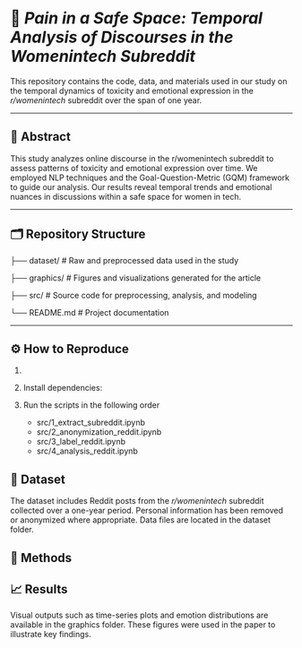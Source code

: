 # 💬 *Pain in a Safe Space: Temporal Analysis of Discourses in the Womenintech Subreddit*

This repository contains the code, data, and materials used in our study on the temporal dynamics of toxicity and emotional expression in the *r/womenintech* subreddit over the span of one year.

---

## 📄 Abstract

This study analyzes online discourse in the r/womenintech subreddit to assess patterns of toxicity and emotional expression over time. We employed NLP techniques and the Goal-Question-Metric (GQM) framework to guide our analysis. Our results reveal temporal trends and emotional nuances in discussions within a safe space for women in tech.

---

## 🗂️ Repository Structure
├── dataset/ # Raw and preprocessed data used in the study

├── graphics/ # Figures and visualizations generated for the article

├── src/ # Source code for preprocessing, analysis, and modeling

└── README.md # Project documentation

---

## ⚙️ How to Reproduce
  1. 
  2. Install dependencies:
     
  3. Run the scripts in the following order
     * src/1_extract_subreddit.ipynb
     * src/2_anonymization_reddit.ipynb
     * src/3_label_reddit.ipynb
     * src/4_analysis_reddit.ipynb

##  💾 Dataset
The dataset includes Reddit posts from the *r/womenintech* subreddit collected over a one-year period. Personal information has been removed or anonymized where appropriate. Data files are located in the dataset folder.

## 🧪 Methods



## 📈 Results
Visual outputs such as time-series plots and emotion distributions are available in the graphics folder. These figures were used in the paper to illustrate key findings.

